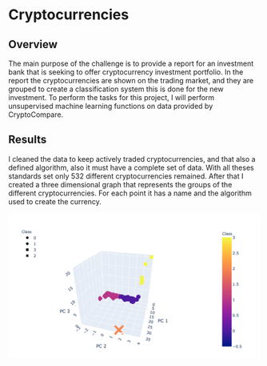 # Cryptocurrencies

## Overview

The main purpose of the challenge is to provide a report for an investment bank that is seeking to offer cryptocurrency investment portfolio. In the report the cryptocurrencies are shown on the trading market, and they are grouped to create a classification system this is done for the new investment. To perform the tasks for this project, I will perform unsupervised machine learning functions on data provided by CryptoCompare.

## Results

I cleaned the data to keep actively traded cryptocurrencies, and that also a defined algorithm, also it must have a complete set of data. With all theses standards set only 532 different cryptocurrencies remained. After that I created a three dimensional graph that represents the groups of the different cryptocurrencies. For each point it has a name and the algorithm used to create the currency.

![](visualizations/clustered_3d.png)

